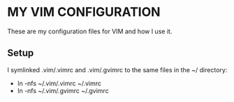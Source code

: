 MY VIM CONFIGURATION
====================

These are my configuration files for VIM and how I use it.

Setup
-----

I symlinked .vim/.vimrc and .vim/.gvimrc to the same files in the ~/ directory:

- ln -nfs ~/.vim/.vimrc ~/.vimrc
- ln -nfs ~/.vim/.gvimrc ~/.gvimrc
